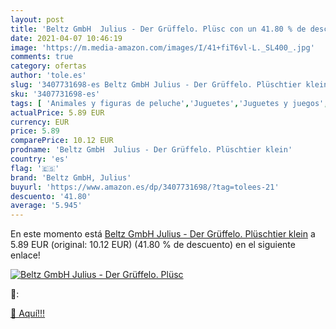 ```yaml
---
layout: post
title: 'Beltz GmbH  Julius - Der Grüffelo. Plüsc con un 41.80 % de descuento'
date: 2021-04-07 10:46:19
image: 'https://m.media-amazon.com/images/I/41+fiT6vl-L._SL400_.jpg'
comments: true
category: ofertas
author: 'tole.es'
slug: '3407731698-es Beltz GmbH Julius - Der Grüffelo. Plüschtier klein'
sku: '3407731698-es'
tags: [ 'Animales y figuras de peluche','Juguetes','Juguetes y juegos','Peluches','beltz gmbh, julius', ]
actualPrice: 5.89 EUR
currency: EUR
price: 5.89
comparePrice: 10.12 EUR
prodname: 'Beltz GmbH  Julius - Der Grüffelo. Plüschtier klein'
country: 'es'
flag: '🇪🇸'
brand: 'Beltz GmbH, Julius'
buyurl: 'https://www.amazon.es/dp/3407731698/?tag=tolees-21'
descuento: '41.80'
average: '5.945'
---
```


En este momento está [Beltz GmbH  Julius - Der Grüffelo. Plüschtier klein](https://www.amazon.es/dp/3407731698/?tag=tolees-21) a 5.89 EUR (original: 10.12 EUR) (41.80 %  de descuento) en el siguiente enlace!

[![Beltz GmbH  Julius - Der Grüffelo. Plüsc](https://m.media-amazon.com/images/I/41+fiT6vl-L._SL400_.jpg)](https://www.amazon.es/dp/3407731698/?tag=tolees-21)

🔎:


[🛒 Aquí!!!](https://www.amazon.es/dp/3407731698/?tag=tolees-21)

